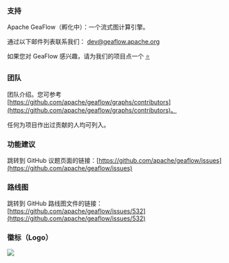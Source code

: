 ### 支持
Apache GeaFlow（孵化中）：一个流式图计算引擎。

通过以下邮件列表联系我们：
[dev@geaflow.apache.org](mailto:dev@geaflow.apache.org)

如果您对 GeaFlow 感兴趣，请为我们的项目点一个 [⭐](https://github.com/apache/geaflow)

### 团队

团队介绍。您可参考 [https://github.com/apache/geaflow/graphs/contributors](https://github.com/apache/geaflow/graphs/contributors)。

任何为项目作出过贡献的人均可列入。

### 功能建议

跳转到 GitHub 议题页面的链接：[https://github.com/apache/geaflow/issues](https://github.com/apache/geaflow/issues)

### 路线图

跳转到 GitHub 路线图文件的链接：[https://github.com/apache/geaflow/issues/532](https://github.com/apache/geaflow/issues/532)

### 徽标（Logo）

![](/img/logo.png)